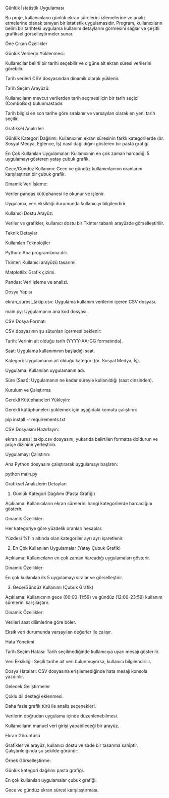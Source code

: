 Günlük İstatistik Uygulaması

Bu proje, kullanıcıların günlük ekran sürelerini izlemelerine ve analiz etmelerine olanak tanıyan bir istatistik uygulamasıdır. Program, kullanıcıların belirli bir tarihteki uygulama kullanım detaylarını görmesini sağlar ve çeşitli grafiksel görselleştirmeler sunar.

Öne Çıkan Özellikler

Günlük Verilerin Yüklenmesi:

Kullanıcılar belirli bir tarihi seçebilir ve o güne ait ekran süresi verilerini görebilir.

Tarih verileri CSV dosyasından dinamik olarak yüklenir.

Tarih Seçim Arayüzü:

Kullanıcıların mevcut verilerden tarih seçmesi için bir tarih seçici (ComboBox) bulunmaktadır.

Tarih bilgisi en son tarihe göre sıralanır ve varsayılan olarak en yeni tarih seçilir.

Grafiksel Analizler:

Günlük Kategori Dağılımı: Kullanıcının ekran süresinin farklı kategorilerde (ör. Sosyal Medya, Eğlence, İş) nasıl dağıldığını gösteren bir pasta grafiği.

En Çok Kullanılan Uygulamalar: Kullanıcının en çok zaman harcadığı 5 uygulamayı gösteren yatay çubuk grafik.

Gece/Gündüz Kullanımı: Gece ve gündüz kullanımlarının oranlarını karşılaştıran bir çubuk grafik.

Dinamik Veri İşleme:

Veriler pandas kütüphanesi ile okunur ve işlenir.

Uygulama, veri eksikliği durumunda kullanıcıyı bilgilendirir.

Kullanıcı Dostu Arayüz:

Veriler ve grafikler, kullanıcı dostu bir Tkinter tabanlı arayüzde görselleştirilir.

Teknik Detaylar

Kullanılan Teknolojiler

Python: Ana programlama dili.

Tkinter: Kullanıcı arayüzü tasarımı.

Matplotlib: Grafik çizimi.

Pandas: Veri işleme ve analizi.

Dosya Yapısı

ekran_suresi_takip.csv: Uygulama kullanım verilerini içeren CSV dosyası.

main.py: Uygulamanın ana kod dosyası.

CSV Dosya Formatı

CSV dosyasının şu sütunları içermesi beklenir:

Tarih: Verinin ait olduğu tarih (YYYY-AA-GG formatında).

Saat: Uygulama kullanımının başladığı saat.

Kategori: Uygulamanın ait olduğu kategori (ör. Sosyal Medya, İş).

Uygulama: Kullanılan uygulamanın adı.

Süre (Saat): Uygulamanın ne kadar süreyle kullanıldığı (saat cinsinden).

Kurulum ve Çalıştırma

Gerekli Kütüphaneleri Yükleyin:

Gerekli kütüphaneleri yüklemek için aşağıdaki komutu çalıştırın:

pip install -r requirements.txt

CSV Dosyasını Hazırlayın:

ekran_suresi_takip.csv dosyasını, yukarıda belirtilen formatta doldurun ve proje dizinine yerleştirin.

Uygulamayı Çalıştırın:

Ana Python dosyasını çalıştırarak uygulamayı başlatın:

python main.py

Grafiksel Analizlerin Detayları

1. Günlük Kategori Dağılımı (Pasta Grafiği)

Açıklama: Kullanıcıların ekran sürelerini hangi kategorilerde harcadığını gösterir.

Dinamik Özellikler:

Her kategoriye göre yüzdelik oranları hesaplar.

Yüzdesi %1'in altında olan kategoriler ayrı ayrı işaretlenir.

2. En Çok Kullanılan Uygulamalar (Yatay Çubuk Grafik)

Açıklama: Kullanıcıların en çok zaman harcadığı uygulamaları gösterir.

Dinamik Özellikler:

En çok kullanılan ilk 5 uygulamayı sıralar ve görselleştirir.

3. Gece/Gündüz Kullanımı (Çubuk Grafik)

Açıklama: Kullanıcının gece (00:00-11:59) ve gündüz (12:00-23:59) kullanım sürelerini karşılaştırır.

Dinamik Özellikler:

Verileri saat dilimlerine göre böler.

Eksik veri durumunda varsayılan değerler ile çalışır.

Hata Yönetimi

Tarih Seçim Hatası: Tarih seçilmediğinde kullanıcıya uyarı mesajı gösterilir.

Veri Eksikliği: Seçili tarihe ait veri bulunmuyorsa, kullanıcı bilgilendirilir.

Dosya Hataları: CSV dosyasına erişilemediğinde hata mesajı konsola yazdırılır.

Gelecek Geliştirmeler

Çoklu dil desteği eklenmesi.

Daha fazla grafik türü ile analiz seçenekleri.

Verilerin doğrudan uygulama içinde düzenlenebilmesi.

Kullanıcıların manuel veri girişi yapabileceği bir arayüz.

Ekran Görüntüsü

Grafikler ve arayüz, kullanıcı dostu ve sade bir tasarıma sahiptir. Çalıştırıldığında şu şekilde görünür:

Örnek Görselleştirme:

Günlük kategori dağılımı pasta grafiği.

En çok kullanılan uygulamalar çubuk grafiği.

Gece ve gündüz ekran süresi karşılaştırması.
